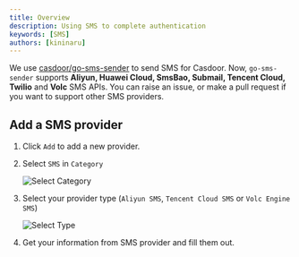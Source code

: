```yaml
---
title: Overview
description: Using SMS to complete authentication
keywords: [SMS]
authors: [kininaru]
---
```


We use [casdoor/go-sms-sender](https://github.com/casdoor/go-sms-sender) to send SMS for Casdoor. Now, `go-sms-sender` supports **Aliyun, Huawei Cloud, SmsBao, Submail, Tencent Cloud, Twilio** and **Volc** SMS APIs. You can raise an issue, or make a pull request if you want to support other SMS providers.

## Add a SMS provider

1. Click `Add` to add a new provider.
2. Select `SMS` in `Category`

   ![Select Category](/img/providers/sms/selectCategory.png)

3. Select your provider type (`Aliyun SMS`, `Tencent Cloud SMS` or `Volc Engine SMS`)

   ![Select Type](/img/providers/sms/selecttype.png)

4. Get your information from SMS provider and fill them out.
